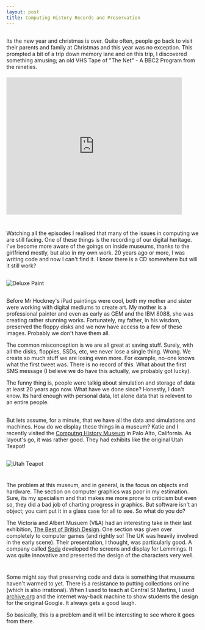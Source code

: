 ```yaml
---
layout: post
title: Computing History Records and Preservation 
---
```


##
Its the new year and christmas is over. Quite often, people go back to visit
their parents and family at Christmas and this year was no exception. This
prompted a bit of a trip down memory lane and on this trip, I discovered
something amusing; an old VHS Tape of "The Net" - A BBC2 Program from the
nineties.


####
<iframe width="460" height="360" src="http://www.youtube.com/embed/slkDBB6RSYQ?rel=0&amp;start=818" frameborder="0" allowfullscreen></iframe>

#
Watching all the episodes I realised that many of the issues in computing we
are still facing. One of these things is the recording of our digital heritage.
I've become more aware of the goings on inside museums, thanks to the
girlfriend mostly, but also in my own work. 20 years ago or more, I was writing
code and now I can't find it. I know there is a CD somewhere but will it still
work?

##
![Deluxe Paint](http://farm9.staticflickr.com/8212/8322543187_41fab267f3.jpg)

##
Before Mr Hockney's iPad paintings were cool, both my mother and sister were
working with digital mediums to create art. My mother is a professional
painter and even as early as GEM and the IBM 8088, she was creating rather
stunning works. Fortunately, my father, in his wisdom, preserved the floppy
disks and we now have access to a few of these images. Probably we don't have
them all.

The common misconception is we are all great at saving stuff. Surely, with all
the disks, floppies, SSDs, etc, we never lose a single thing. Wrong. We create
so much stuff we are losing even more. For example, no-one knows what the first
tweet was. There is no record of this. What about the first SMS message (I
believe we do have this actually, we probably got lucky).

The funny thing is, people were talkig about simulation and storage of data at
least 20 years ago now. What have we done since? Honestly, I don't know. Its
hard enough with personal data, let alone data that is relevent to an entire
people.

##
But lets assume, for a minute, that we have all the data and simulations and
machines. How do we display these things in a museum? Katie and I recently
visited the [Computng History Museum](http://www.computerhistory.org/) in Palo
Alto, California. As layout's go, it was rather good. They had exhibits like
the original Utah Teapot!

##
![Utah Teapot](http://farm9.staticflickr.com/8207/8260074539_80dff7c180.jpg)

#
The problem at this museum, and in general, is the focus on objects and
hardware. The section on computer graphics was poor in my estimation. Sure, its
my specialism and that makes me more prone to criticism but even so, they did a
bad job of charting progress in graphics. But software isn't an object; you
cant put it in a glass case for all to see. So what do you do?

The Victoria and Albert Musuem (V&A) had an interesting take in their last
exhibition, [The Best of British
Design](http://www.vam.ac.uk/content/exhibitions/exhibition-british-design/). One section was given over completely
to computer games (and rightly so! The UK was heavily involved in the early
scene). Their presentation, I thought, was particularly good. A company called
[Soda](http://www.soda.co.uk/work/vanda-british-design) developed the screens
and display for Lemmings. It was quite innovative and presented the design of
the characters very well.

#
Some might say that preserving code and data is something that museums haven't
warmed to yet. There is a resistance to putting collections online (which is
also irrational). When I used to teach at Central St Martins, I used
[archive.org](http://archive.org/) and the internet way-back machine to show
students the design for the original Google. It always gets a good laugh.

So basically, this is a problem and it will be interesting to see where it goes
from there. 


